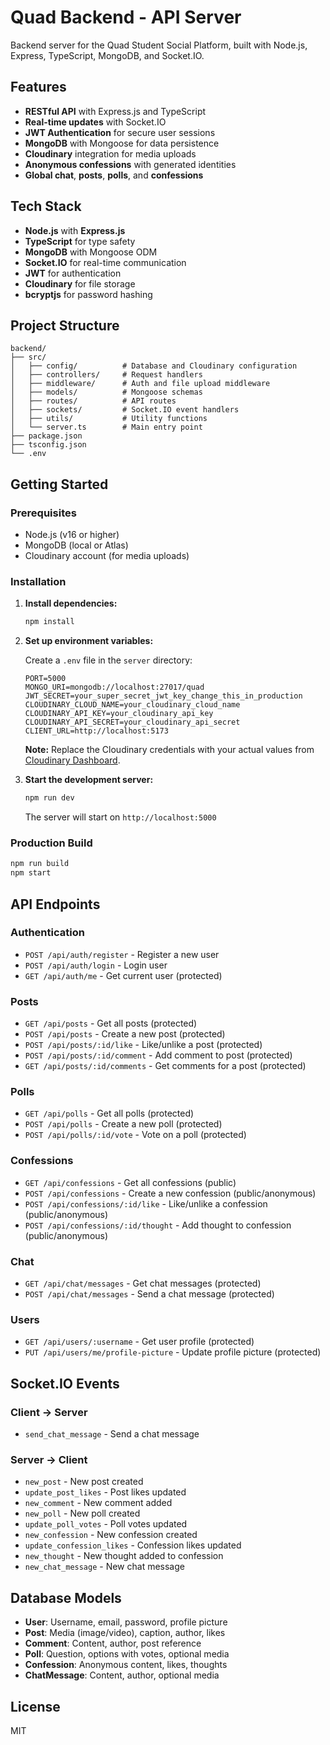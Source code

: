 # Quad Backend - API Server

Backend server for the Quad Student Social Platform, built with Node.js, Express, TypeScript, MongoDB, and Socket.IO.

## Features

- **RESTful API** with Express.js and TypeScript
- **Real-time updates** with Socket.IO
- **JWT Authentication** for secure user sessions
- **MongoDB** with Mongoose for data persistence
- **Cloudinary** integration for media uploads
- **Anonymous confessions** with generated identities
- **Global chat**, **posts**, **polls**, and **confessions**

## Tech Stack

- **Node.js** with **Express.js**
- **TypeScript** for type safety
- **MongoDB** with Mongoose ODM
- **Socket.IO** for real-time communication
- **JWT** for authentication
- **Cloudinary** for file storage
- **bcryptjs** for password hashing

## Project Structure

```
backend/
├── src/
│   ├── config/          # Database and Cloudinary configuration
│   ├── controllers/     # Request handlers
│   ├── middleware/      # Auth and file upload middleware
│   ├── models/          # Mongoose schemas
│   ├── routes/          # API routes
│   ├── sockets/         # Socket.IO event handlers
│   ├── utils/           # Utility functions
│   └── server.ts        # Main entry point
├── package.json
├── tsconfig.json
└── .env
```

## Getting Started

### Prerequisites

- Node.js (v16 or higher)
- MongoDB (local or Atlas)
- Cloudinary account (for media uploads)

### Installation

1. **Install dependencies:**
   ```bash
   npm install
   ```

2. **Set up environment variables:**
   
   Create a `.env` file in the `server` directory:
   ```env
   PORT=5000
   MONGO_URI=mongodb://localhost:27017/quad
   JWT_SECRET=your_super_secret_jwt_key_change_this_in_production
   CLOUDINARY_CLOUD_NAME=your_cloudinary_cloud_name
   CLOUDINARY_API_KEY=your_cloudinary_api_key
   CLOUDINARY_API_SECRET=your_cloudinary_api_secret
   CLIENT_URL=http://localhost:5173
   ```

   **Note:** Replace the Cloudinary credentials with your actual values from [Cloudinary Dashboard](https://cloudinary.com/console).

3. **Start the development server:**
   ```bash
   npm run dev
   ```

   The server will start on `http://localhost:5000`

### Production Build

```bash
npm run build
npm start
```

## API Endpoints

### Authentication
- `POST /api/auth/register` - Register a new user
- `POST /api/auth/login` - Login user
- `GET /api/auth/me` - Get current user (protected)

### Posts
- `GET /api/posts` - Get all posts (protected)
- `POST /api/posts` - Create a new post (protected)
- `POST /api/posts/:id/like` - Like/unlike a post (protected)
- `POST /api/posts/:id/comment` - Add comment to post (protected)
- `GET /api/posts/:id/comments` - Get comments for a post (protected)

### Polls
- `GET /api/polls` - Get all polls (protected)
- `POST /api/polls` - Create a new poll (protected)
- `POST /api/polls/:id/vote` - Vote on a poll (protected)

### Confessions
- `GET /api/confessions` - Get all confessions (public)
- `POST /api/confessions` - Create a new confession (public/anonymous)
- `POST /api/confessions/:id/like` - Like/unlike a confession (public/anonymous)
- `POST /api/confessions/:id/thought` - Add thought to confession (public/anonymous)

### Chat
- `GET /api/chat/messages` - Get chat messages (protected)
- `POST /api/chat/messages` - Send a chat message (protected)

### Users
- `GET /api/users/:username` - Get user profile (protected)
- `PUT /api/users/me/profile-picture` - Update profile picture (protected)

## Socket.IO Events

### Client → Server
- `send_chat_message` - Send a chat message

### Server → Client
- `new_post` - New post created
- `update_post_likes` - Post likes updated
- `new_comment` - New comment added
- `new_poll` - New poll created
- `update_poll_votes` - Poll votes updated
- `new_confession` - New confession created
- `update_confession_likes` - Confession likes updated
- `new_thought` - New thought added to confession
- `new_chat_message` - New chat message

## Database Models

- **User**: Username, email, password, profile picture
- **Post**: Media (image/video), caption, author, likes
- **Comment**: Content, author, post reference
- **Poll**: Question, options with votes, optional media
- **Confession**: Anonymous content, likes, thoughts
- **ChatMessage**: Content, author, optional media

## License

MIT
